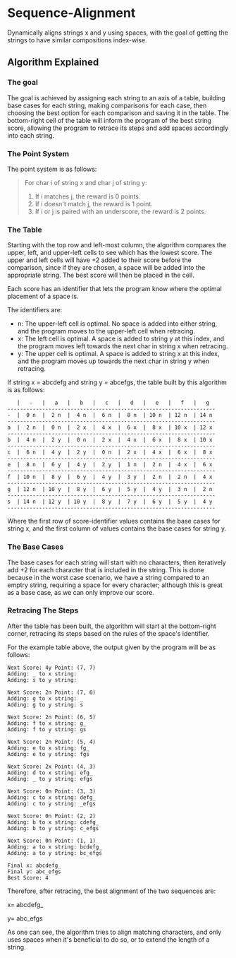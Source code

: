 # Sequence-Alignment
Dynamically aligns strings x and y using spaces, with the goal of getting the 
strings to have similar compositions index-wise.

## Algorithm Explained

### The goal
The goal is achieved by assigning each string to an axis of a table, building 
base cases for each string, making comparisons for each case, then
choosing the best option for each comparison and saving it in the table. The 
bottom-right cell of the table will inform the program of the best string score,
allowing the program to retrace its steps and add spaces accordingly into each
string.

### The Point System
The point system is as follows:

>For char i of string x and char j of string y:
>1. If i matches j, the reward is 0 points.
>2. If i doesn't match j, the reward is 1 point.
>3. If i or j is paired with an underscore, the reward is 2 points.

### The Table
Starting with the top row and left-most column, the algorithm compares the upper,
left, and upper-left cells to see which has the lowest score. The upper and left cells
will have +2 added to their score before the comparison, since if they are chosen, 
a space will be added into the appropriate string. The best score will then be 
placed in the cell.

Each score has an identifier that lets the program know where the optimal 
placement of a space is.

The identifiers are:
* n: The upper-left cell is optimal. No space is added into either string,
      and the program moves to the upper-left cell when retracing.
* x: The left cell is optimal. A space is added to string y at this index, 
      and the program moves left towards the next char in string x when retracing.
* y: The upper cell is optimal. A space is added to string x at this index, 
      and the program moves up towards the next char in string y when retracing.

If string x = abcdefg and string y = abcefgs, the table built by this algorithm is
as follows:

```
   |   -   |   a   |   b   |   c   |   d   |   e   |   f   |   g
------------------------------------------------------------------
-  |  0 n  |  2 n  |  4 n  |  6 n  |  8 n  | 10 n  | 12 n  | 14 n
------------------------------------------------------------------
a  |  2 n  |  0 n  |  2 x  |  4 x  |  6 x  |  8 x  | 10 x  | 12 x
------------------------------------------------------------------
b  |  4 n  |  2 y  |  0 n  |  2 x  |  4 x  |  6 x  |  8 x  | 10 x
------------------------------------------------------------------
c  |  6 n  |  4 y  |  2 y  |  0 n  |  2 x  |  4 x  |  6 x  |  8 x
------------------------------------------------------------------
e  |  8 n  |  6 y  |  4 y  |  2 y  |  1 n  |  2 n  |  4 x  |  6 x
------------------------------------------------------------------
f  | 10 n  |  8 y  |  6 y  |  4 y  |  3 y  |  2 n  |  2 n  |  4 x
------------------------------------------------------------------
g  | 12 n  | 10 y  |  8 y  |  6 y  |  5 y  |  4 y  |  3 n  |  2 n
------------------------------------------------------------------
s  | 14 n  | 12 y  | 10 y  |  8 y  |  7 y  |  6 y  |  5 y  |  4 y
------------------------------------------------------------------
```

Where the first row of score-identifier values contains the base cases for string x,
and the first column of values contains the base cases for string y.

### The Base Cases
The base cases for each string will start with no characters, then iteratively add
+2 for each character that is included in the string. This is done 
because in the worst case scenario, we have a string compared to an emptry string,
requiring a space for every character; although this is great as a base case, as we can
only improve our score.

### Retracing The Steps
After the table has been built, the algorithm will start at the bottom-right corner,
retracing its steps based on the rules of the space's identifier.

For the example table above, the output given by the program will be as
follows:

```
Next Score: 4y Point: (7, 7)
Adding: _ to x string:
Adding: s to y string:

Next Score: 2n Point: (7, 6)
Adding: g to x string: _
Adding: g to y string: s

Next Score: 2n Point: (6, 5)
Adding: f to x string: g_
Adding: f to y string: gs

Next Score: 2n Point: (5, 4)
Adding: e to x string: fg_
Adding: e to y string: fgs

Next Score: 2x Point: (4, 3)
Adding: d to x string: efg_
Adding: _ to y string: efgs

Next Score: 0n Point: (3, 3)
Adding: c to x string: defg_
Adding: c to y string: _efgs

Next Score: 0n Point: (2, 2)
Adding: b to x string: cdefg_
Adding: b to y string: c_efgs

Next Score: 0n Point: (1, 1)
Adding: a to x string: bcdefg_
Adding: a to y string: bc_efgs

Final x: abcdefg_
Final y: abc_efgs
Best Score: 4
```

Therefore, after retracing, the best alignment of the two sequences are:

x= abcdefg_

y= abc_efgs

As one can see, the algorithm tries to align matching characters, and only uses spaces
when it's beneficial to do so, or to extend the length of a string.


